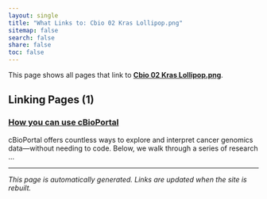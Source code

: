 ```yaml
---
layout: single
title: "What Links to: Cbio 02 Kras Lollipop.png"
sitemap: false
search: false
share: false
toc: false
---
```


This page shows all pages that link to **[Cbio 02 Kras Lollipop.png](/datademos/assets/cbio_02_KRAS_lollipop.png)**.

## Linking Pages (1)

### [How you can use cBioPortal](/datademos/cbio_examples_of_using_cbio/)

cBioPortal offers countless ways to explore and interpret cancer genomics data—without needing to code. Below, we walk through a series of research ...

---


*This page is automatically generated. Links are updated when the site is rebuilt.*
